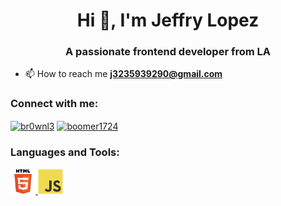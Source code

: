 <h1 align="center">Hi 👋, I'm Jeffry Lopez</h1>
<h3 align="center">A passionate frontend developer from LA</h3>

- 📫 How to reach me **j3235939290@gmail.com**

<h3 align="left">Connect with me:</h3>
<p align="left">
<a href="https://instagram.com/br0wnl3" target="blank"><img align="center" src="https://raw.githubusercontent.com/rahuldkjain/github-profile-readme-generator/master/src/images/icons/Social/instagram.svg" alt="br0wnl3" height="30" width="40" /></a>
<a href="https://discord.gg/boomer1724" target="blank"><img align="center" src="https://raw.githubusercontent.com/rahuldkjain/github-profile-readme-generator/master/src/images/icons/Social/discord.svg" alt="boomer1724" height="30" width="40" /></a>
</p>

<h3 align="left">Languages and Tools:</h3>
<p align="left"> <a href="https://www.w3.org/html/" target="_blank" rel="noreferrer"> <img src="https://raw.githubusercontent.com/devicons/devicon/master/icons/html5/html5-original-wordmark.svg" alt="html5" width="40" height="40"/> </a> <a href="https://developer.mozilla.org/en-US/docs/Web/JavaScript" target="_blank" rel="noreferrer"> <img src="https://raw.githubusercontent.com/devicons/devicon/master/icons/javascript/javascript-original.svg" alt="javascript" width="40" height="40"/> </a> </p>
